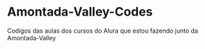 # Amontada-Valley-Codes
 Codigos das aulas dos cursos do Alura que estou fazendo junto da Amontada-Valley
